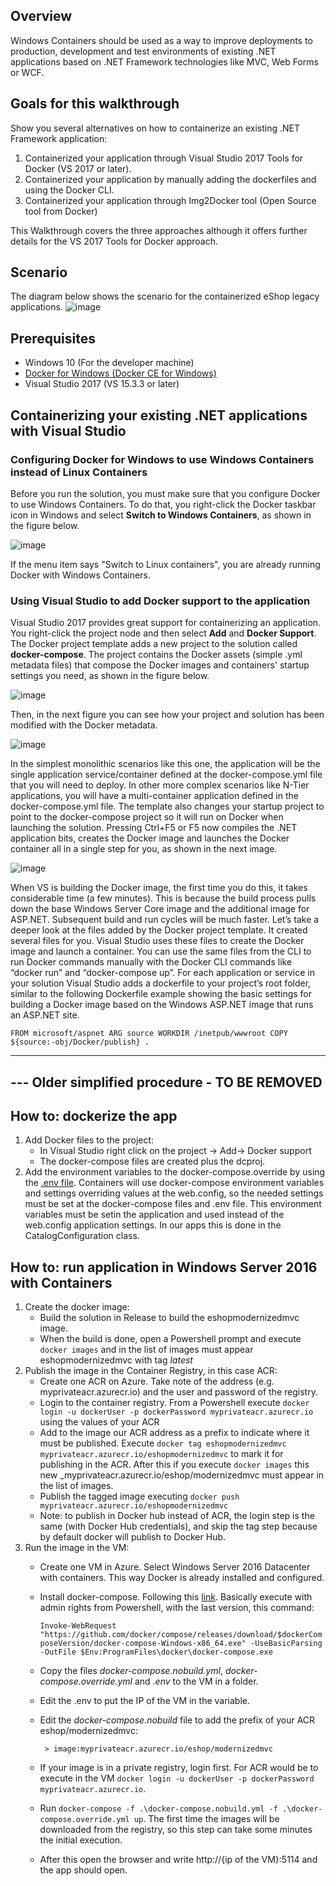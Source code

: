 ##  Overview
Windows Containers should be used as a way to improve deployments to production, development and test environments of existing .NET applications based on .NET Framework technologies like MVC, Web Forms or WCF.

##  Goals for this walkthrough
Show you several alternatives on how to containerize an existing .NET Framework application:

1.	Containerized your application through Visual Studio 2017 Tools for Docker (VS 2017 or later).
2.	Containerized your application by manually adding the dockerfiles and using the Docker CLI.
3.	Containerized your application through Img2Docker tool (Open Source tool from Docker)

This Walkthrough covers the three approaches although it offers further details for the VS 2017 Tools for Docker approach.

##  Scenario
The diagram below shows the scenario for the containerized eShop legacy applications.
![image](https://user-images.githubusercontent.com/1712635/30395628-9c4bff98-987b-11e7-82ca-89a1648f3bdc.png)

## Prerequisites
- Windows 10 (For the developer machine)
- [Docker for Windows (Docker CE for Windows)](https://store.docker.com/editions/community/docker-ce-desktop-windows)
- Visual Studio 2017 (VS 15.3.3 or later)

## Containerizing your existing .NET applications with Visual Studio

### Configuring Docker for Windows to use Windows Containers instead of Linux Containers
Before you run the solution, you must make sure that you configure Docker to use Windows Containers. To do that, you right-click the Docker taskbar icon in Windows and select **Switch to Windows Containers**, as shown in the figure below.

![image](https://user-images.githubusercontent.com/1712635/30396197-b9d4e0be-987d-11e7-9e76-e982ab184e54.png)

If the menu item says "Switch to Linux containers", you are already running Docker with Windows Containers.

### Using Visual Studio to add Docker support to the application
Visual Studio 2017 provides great support for containerizing an application. You right-click the project node and then select **Add** and **Docker Support**. The Docker project template adds a new project to the solution called **docker-compose**. The project contains the Docker assets (simple .yml metadata files) that compose the Docker images and containers' startup settings you need, as shown in the figure below. 

![image](https://user-images.githubusercontent.com/1712635/30396480-99d5cf20-987e-11e7-984d-4ddf5244f516.png)

Then, in the next figure you can see how your project and solution has been modified with the Docker metadata.

![image](https://user-images.githubusercontent.com/1712635/30396518-bfafaae0-987e-11e7-8473-9cd08d32d80d.png)

In the simplest monolithic scenarios like this one, the application will be the single application service/container defined at the docker-compose.yml file that you will need to deploy. In other more complex scenarios like N-Tier applications, you will have a multi-container application defined in the docker-compose.yml file.
The template also changes your startup project to point to the docker-compose project so it will run on Docker when launching the solution. 
Pressing Ctrl+F5 or F5 now compiles the .NET application bits, creates the Docker image and launches the Docker container all in a single step for you, as shown in the next image.

![image](https://user-images.githubusercontent.com/1712635/30396561-e2fe2044-987e-11e7-9742-3f6a48c3ddde.png)

When VS is building the Docker image, the first time you do this, it takes considerable time (a few minutes). This is because the build process pulls down the base Windows Server Core image and the additional image for ASP.NET. Subsequent build and run cycles will be much faster.
Let’s take a deeper look at the files added by the Docker project template. It created several files for you. Visual Studio uses these files to create the Docker image and launch a container. You can use the same files from the CLI to run Docker commands manually with the Docker CLI commands like “docker run” and “docker-compose up”.
For each application or service in your solution Visual Studio adds a dockerfile to your project’s root folder, similar to the following Dockerfile example showing the basic settings for building a Docker image based on the Windows ASP.NET image that runs an ASP.NET site.

`FROM microsoft/aspnet
ARG source
WORKDIR /inetpub/wwwroot
COPY ${source:-obj/Docker/publish} .`


----------------------------------------------
--- Older simplified procedure - TO BE REMOVED
----------------------------------------------

## How to: dockerize the app
1. Add Docker files to the project:
   * In Visual Studio right click on the project -> Add-> Docker support
   * The docker-compose files are created plus the dcproj.
2. Add the environment variables to the docker-compose.override by using the [.env file](https://github.com/dotnet-architecture/eShopModernizing/blob/master/eShopModernizedMVCSolution/.env). Containers will use docker-compose environment variables and settings overriding values at the web.config, so the needed settings must be set at the docker-compose files and .env file. 
This environment variables must be setin the application and used instead of the web.config application settings. In our apps this is done in the CatalogConfiguration class.

## How to: run application in Windows Server 2016 with Containers
1. Create the docker image:
   * Build the solution in Release to build the eshopmodernizedmvc image.
   * When the build is done, open a Powershell prompt and execute ```docker images``` and in the list of images must appear eshopmodernizedmvc with tag _latest_
2. Publish the image in the Container Registry, in this case ACR:
   * Create one ACR on Azure. Take note of the address (e.g. myprivateacr.azurecr.io) and the user and password of the registry.
   * Login to the container registry. From a Powershell execute ```docker login -u dockerUser -p dockerPassword myprivateacr.azurecr.io``` using the values of your ACR
   * Add to the image our ACR address as a prefix to indicate where it must be published. Execute ```docker tag eshopmodernizedmvc myprivateacr.azurecr.io/eshopmodernizedmvc``` to mark it for publishing in the ACR. After this if you execute ```docker images``` this new _myprivateacr.azurecr.io/eshop/modernizedmvc must appear in the list of images.
   * Publish the tagged image executing ```docker push myprivateacr.azurecr.io/eshopmodernizedmvc```
   * Note: to publish in Docker hub instead of ACR, the login step is the same (with Docker Hub credentials), and skip the tag step because by default docker will publish to Docker Hub.
3. Run the image in the VM:
   * Create one VM in Azure. Select Windows Server 2016 Datacenter with containers. This way Docker is already installed and configured.
   * Install docker-compose. Following this [link](https://docs.docker.com/compose/install/#install-compose). Basically execute with admin rights from Powershell, with the last version, this command:  

      ```Invoke-WebRequest "https://github.com/docker/compose/releases/download/$dockerComposeVersion/docker-compose-Windows-x86_64.exe" -UseBasicParsing -OutFile $Env:ProgramFiles\docker\docker-compose.exe```

   * Copy the files _docker-compose.nobuild.yml_, _docker-compose.override.yml_ and _.env_ to the VM in a folder.
   * Edit the .env to put the IP of the VM in the variable.
   * Edit the _docker-compose.nobuild_ file to add the prefix of your ACR eshop/modernizedmvc:

          > image:myprivateacr.azurecr.io/eshop/modernizedmvc
 
   * If your image is in a private registry, login first. For ACR would be to execute in the VM ```docker login -u dockerUser -p dockerPassword myprivateacr.azurecr.io```.
   * Run ```docker-compose -f .\docker-compose.nobuild.yml -f .\docker-compose.override.yml up```. The first time the images will be downloaded from the registry, so this step can take some minutes the initial execution.
   * After this open the browser and write http://{ip of the VM}:5114 and the app should open.
 


